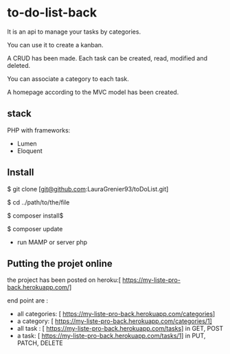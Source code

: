 # to-do-list-back

It is an api to manage your tasks by categories.

You can use it to create a kanban.

A CRUD has been made. Each task can be created, read, modified and deleted.

You can associate a category to each task.

A homepage according to the MVC model has been created.

## stack

PHP with frameworks:

- Lumen
- Eloquent

## Install

$ git clone [git@github.com:LauraGrenier93/toDoList.git]

$ cd ../path/to/the/file

$ composer install$

$ composer update

- run MAMP or server php

## Putting  the projet online

the project has been posted on heroku:[ https://my-liste-pro-back.herokuapp.com/]

end point are :

- all categories: [ https://my-liste-pro-back.herokuapp.com/categories]
- a category: [ https://my-liste-pro-back.herokuapp.com/categories/1]
- all task : [ https://my-liste-pro-back.herokuapp.com/tasks] in GET, POST
- a task: [ https://my-liste-pro-back.herokuapp.com/tasks/1] in PUT, PATCH, DELETE
